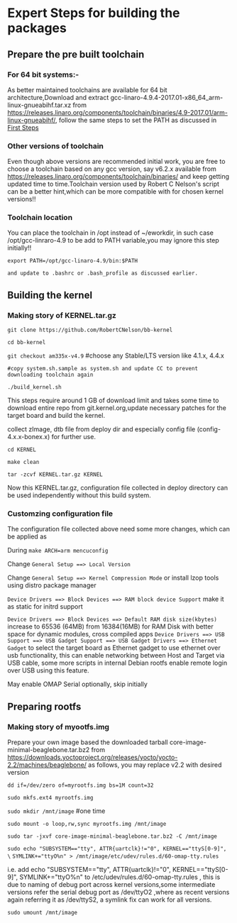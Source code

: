 # Expert Steps for building the packages 

## Prepare the pre built toolchain

### For 64 bit systems:-
As better maintained toolchains are available for 64 bit architecture,Download and extract gcc-linaro-4.9.4-2017.01-x86_64_arm-linux-gnueabihf.tar.xz from https://releases.linaro.org/components/toolchain/binaries/4.9-2017.01/arm-linux-gnueabihf/, follow the same steps to set the PATH as discussed in [First Steps](01-simple.md)
 
### Other versions of toolchain
Even though above versions are recommended initial work, you are free to choose a toolchain based on any gcc version, say v6.2.x available from https://releases.linaro.org/components/toolchain/binaries/ and keep getting updated time to time.Toolchain version used by Robert C Nelson's script can be a better hint,which can be more compatible with for chosen kernel versions!!

### Toolchain location
  You can place the toolchain in /opt instead of ~/eworkdir, in such case /opt/gcc-linraro-4.9 to be add to PATH variable,you may ignore this step initially!!

   `export PATH=/opt/gcc-linaro-4.9/bin:$PATH`

    and update to .bashrc or .bash_profile as discussed earlier.
    
## Building the kernel

### Making story of KERNEL.tar.gz

`git clone https://github.com/RobertCNelson/bb-kernel`

`cd bb-kernel`

`git checkout am335x-v4.9`   #choose any Stable/LTS version like 4.1.x, 4.4.x 

`#copy system.sh.sample as system.sh and update CC to prevent downloading toolchain again`

`./build_kernel.sh`

This steps require around 1 GB of download limit and takes some time to download entire repo from git.kernel.org,update necessary patches for the target board and build the kernel.

collect zImage, dtb file from deploy dir and especially config file (config-4.x.x-bonex.x) for further use.

`cd KERNEL`

`make clean`

`tar -zcvf KERNEL.tar.gz KERNEL`

Now this KERNEL.tar.gz, configuration file collected in deploy directory can be used independently without this build system.

### Customzing configuration file

The configuration file collected above need some more changes, which can be applied as

During `make ARCH=arm mencuconfig`

Change `General Setup ==> Local Version`

Change `General Setup ==> Kernel Compression Mode` or install lzop tools using distro package manager

`Device Drivers ==> Block Devices ==> RAM block device Support` make it as static for initrd support

`Device Drivers ==> Block Devices ==> Default RAM disk size(kbytes)`  increase to 65536 (64MB) from 16384(16MB) for RAM Disk with better space for dynamic modules, cross compiled apps
`Device Drivers ==> USB Support ==> USB Gadget Support ==> USB Gadget Drivers ==> Ethernet Gadget`
to select the target board as Ethernet gadget to use ethernet over usb functionality, this can enable networking between Host and Target via USB cable, some more scripts in internal Debian rootfs enable remote login over USB using this feature.

May enable OMAP Serial optionally, skip initially 

## Preparing rootfs

### Making story of myootfs.img

Prepare your own image based the downloaded tarball core-image-minimal-beaglebone.tar.bz2 from https://downloads.yoctoproject.org/releases/yocto/yocto-2.2/machines/beaglebone/ as follows, you may replace v2.2 with desired version

`dd if=/dev/zero of=myrootfs.img bs=1M count=32`

`sudo mkfs.ext4 myrootfs.img`                          

`sudo mkdir /mnt/image`                                #one time           

`sudo mount -o loop,rw,sync myrootfs.img /mnt/image`

`sudo tar -jxvf core-image-minimal-beaglebone.tar.bz2 -C /mnt/image`

`sudo echo "SUBSYSTEM=="tty", ATTR{uartclk}!="0", KERNEL=="ttyS[0-9]", \`
    `SYMLINK+="ttyO%n" > /mnt/image/etc/udev/rules.d/60-omap-tty.rules`

i.e. add echo "SUBSYSTEM=="tty", ATTR{uartclk}!="0", KERNEL=="ttyS[0-9]", SYMLINK+="ttyO%n" to /etc/udev/rules.d/60-omap-tty.rules , this is due to naming of debug port across kernel versions,some intermediate versions refer the serial debug port as /dev/ttyO2 ,where as recent versions again referring it as /dev/ttyS2, a symlink fix can work for all versions.

`sudo umount /mnt/image`





